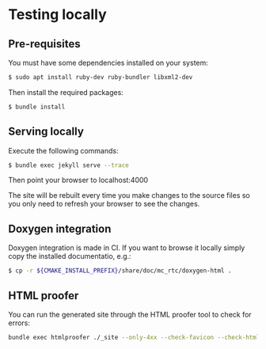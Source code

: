 Testing locally
==

Pre-requisites
--

You must have some dependencies installed on your system:

```bash
$ sudo apt install ruby-dev ruby-bundler libxml2-dev
```

Then install the required packages:

```bash
$ bundle install
```

Serving locally
--

Execute the following commands:

```bash
$ bundle exec jekyll serve --trace
```

Then point your browser to localhost:4000

The site will be rebuilt every time you make changes to the source files so you only need to refresh your browser to see the changes.

Doxygen integration
--

Doxygen integration is made in CI. If you want to browse it locally simply copy the installed documentatio, e.g.:

```bash
$ cp -r ${CMAKE_INSTALL_PREFIX}/share/doc/mc_rtc/doxygen-html .
```

HTML proofer
--

You can run the generated site through the HTML proofer tool to check for errors:

```bash
bundle exec htmlproofer ./_site --only-4xx --check-favicon --check-html --allow-hash-href --url-ignore "/gite.lirmm.fr/"
```
